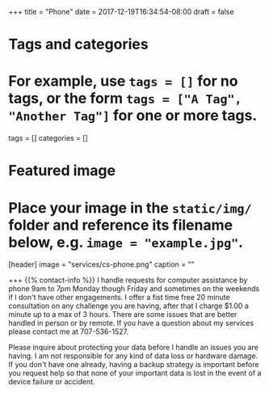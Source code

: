 +++
title = "Phone"
date = 2017-12-19T16:34:54-08:00
draft = false

# Tags and categories
# For example, use `tags = []` for no tags, or the form `tags = ["A Tag", "Another Tag"]` for one or more tags.
tags = []
categories = []

# Featured image
# Place your image in the `static/img/` folder and reference its filename below, e.g. `image = "example.jpg"`.
[header]
image = "services/cs-phone.png"
caption = ""

+++
{{% contact-info %}}
I handle requests for computer assistance by phone 9am to 7pm Monday though Friday and sometimes on the weekends if I don't have other engagements. I offer a fist time free 20 minute consultation on any challenge you are having, after that I charge $1.00 a minute up to a max of 3 hours. There are some issues that are better handled in person or by remote. If you have a question about my services please contact me at 707-536-1527.
<!--more-->

Please inquire about protecting your data before I handle an issues you are having. I am not responsible for any kind of data loss or hardware damage.  If you don't have one already, having a backup strategy is important before you request help so that none of your important data is lost in the event of a device failure or accident.